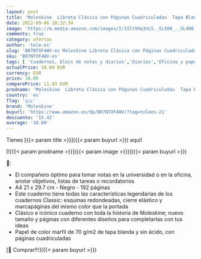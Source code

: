 ```yaml
---
layout: post
title: 'Moleskine  Libreta Clásica con Páginas Cuadriculadas  Tapa Blanda y Cierre Elástico  Tamaño A4 21 x 29.7 cm  Color Negro  192 Páginas'
date: 2022-09-06 18:32:34
image: 'https://m.media-amazon.com/images/I/31ltVHq3nLS._SL500_._SL400_.jpg'
comments: true
category: ofertas
author: 'tole.es'
slug: 'B07NTXF4WV-es Moleskine Libreta Clásica con Páginas Cuadriculadas Tapa...'
sku: 'B07NTXF4WV-es'
tags: [ 'Cuadernos, blocs de notas y diarios','Diarios','Oficina y papelería','Productos de papel para oficina','moleskine','🇪🇸', ]
actualPrice: 10.09 EUR
currency: EUR
price: 10.09
comparePrice: 11.93 EUR
prodname: 'Moleskine  Libreta Clásica con Páginas Cuadriculadas  Tapa Blanda y Cierre Elástico  Tamaño A4 21 x 29.7 cm  Color Negro  192 Páginas'
country: 'es'
flag: '🇪🇸'
brand: 'Moleskine'
buyurl: 'https://www.amazon.es/dp/B07NTXF4WV/?tag=tolees-21'
descuento: '15.42'
average: '10.09'
---
```


Tienes [{{< param title >}}]({{< param buyurl >}}) aqui!

[![{{< param prodname >}}]({{< param image >}})]({{< param buyurl >}})

🔎:

- El compañero óptimo para tomar notas en la universidad o en la oficina, anotar objetivos, listas de tareas o recordatorios
- A4 21 x 29.7 cm - Negro - 192 páginas
- Este cuaderno tiene todas las características legendarias de los cuadernos Classic: esquinas redondeadas, cierre elástico y marcapáginas del mismo color que la portada
- Clásico e icónico cuaderno con toda la historia de Moleskine; nuevo tamaño y páginas con diferentes diseños para completarlas con tus ideas
- Papel de color marfil de 70 g/m2 de tapa blanda y sin ácido, con páginas cuadriculadas

[🛒 Comprar!!!]({{< param buyurl >}})
